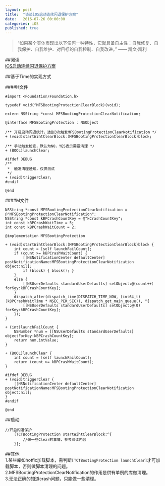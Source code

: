 ```yaml
---
layout: post
title:  "谈谈iOS启动连续闪退保护方案"
date:   2016-07-26 00:00:00
categories: iOS
published: true
---
```


>“如果某个实体表现出以下任何一种特性，它就具备自主性：自我修复、自我保护、自我维护、对目标的自我控制、自我改进。” —— 凯文·凯利

##阅读  
[iOS启动连续闪退保护方案](http://www.infoq.com/cn/articles/ios-booting-protection)

##基于Time的实现方式  

####H文件  
```
#import <Foundation/Foundation.h>

typedef void(^MFSBootingProtectionClearBlock)(void);

extern NSString *const MFSBootingProtectionClearNotification;

@interface MFSBootingProtection : NSObject

/** 开启启动闪退统计，达到3次触发MFSBootingProtectionClearNotification */
+ (void)startWihtClearBlock:(MFSBootingProtectionClearBlock)block;

/** 手动触发检查，默认为NO，YES表示需要清理 */
+ (BOOL)launchClear;

#ifdef DEBUG
/**
 *  触发清理通知，仅供测试
 */
+ (void)triggerClear;
#endif

@end
```

####M文件  
```
NSString *const MFSBootingProtectionClearNotification = @"MFSBootingProtectionClearNotification";
NSString *const kBPCrashCountKey = @"kCrashCountKey";
int const kBPCrashWaitTime = 5;
int const kBPCrashWaitCount = 2;

@implementation MFSBootingProtection

+ (void)startWihtClearBlock:(MFSBootingProtectionClearBlock)block {
    int count = [self launchFailCount];
    if (count >= kBPCrashWaitCount) {
        [[NSNotificationCenter defaultCenter] postNotificationName:MFSBootingProtectionClearNotification object:nil];
        if (block) { block(); }
    }
    else {
        [[NSUserDefaults standardUserDefaults] setObject:@(count++) forKey:kBPCrashCountKey];
    }
    dispatch_after(dispatch_time(DISPATCH_TIME_NOW, (int64_t)(kBPCrashWaitTime * NSEC_PER_SEC)), dispatch_get_main_queue(), ^{
        [[NSUserDefaults standardUserDefaults] setObject:@(0) forKey:kBPCrashCountKey];
    });
}

+ (int)launchFailCount {
    NSNumber *num = [[NSUserDefaults standardUserDefaults] objectForKey:kBPCrashCountKey];
    return num.intValue;
}

+ (BOOL)launchClear {
    int count = [self launchFailCount];
    return (count >= kBPCrashWaitCount);
}

#ifdef DEBUG
+ (void)triggerClear {
    [[NSNotificationCenter defaultCenter] postNotificationName:MFSBootingProtectionClearNotification object:nil];
}
#endif

@end

```

##启动  
```
//开启闪退保护
    [TCTBootingProtection startWihtClearBlock:^{
        //做一些Clear的事情，参考阅读内容
    }];
```
  
##其他  
1.某些库如hotfix加载脚本，需判断`[TCTBootingProtection launchClear]`才可加载脚本，否则做脚本清理的问题。  
2.MFSBootingProtectionClearNotification的作用是供有单例的库做清理。  
3.无法正确的知道crash问题，只能做一些清理。  
